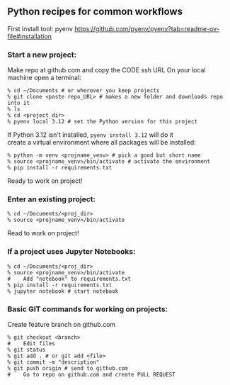 ## Python recipes for common workflows

First install tool: pyenv https://github.com/pyenv/pyenv?tab=readme-ov-file#installation

### Start a new project:
Make repo at github.com and copy the CODE ssh URL
On your local machine open a terminal:
```
% cd ~/Documents # or wherever you keep projects
% git clone <paste repo_URL> # makes a new folder and downloads repo into it
% ls
% cd <project_dir>
% pyenv local 3.12 # set the Python version for this project
```
If Python 3.12 isn't installed, `pyenv install 3.12` will do it  
create a virtual environment where all packages will be installed:
```
% python -m venv <projname_venv> # pick a good but short name
% source <projname_venv>/bin/activate # activate the environment
% pip install -r requirements.txt
```
Ready to work on project!

### Enter an existing project:
```
% cd ~/Documents/<proj_dir>
% source <projname_venv>/bin/activate
```
Read to work on project!

### If a project uses Jupyter Notebooks:
```
% cd ~/Documents/<proj_dir>
% source <projname_venv>/bin/activate
#    Add "notebook" to requirements.txt
% pip install -r requirements.txt
% jupyter notebook # start notebook
```

### Basic GIT commands for working on projects:
Create feature branch on github.com
```
% git checkout <branch>
#    Edit files
% git status
% git add . # or git add <file>
% git commit -m "description" 
% git push origin # send to github.com
#    Go to repo on github.com and create PULL REQUEST
```

